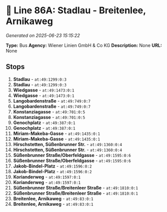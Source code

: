 # 🚌 Line 86A: Stadlau - Breitenlee, Arnikaweg

*Generated on 2025-06-23 15:15:22*

**Type:** Bus
**Agency:** Wiener Linien GmbH & Co KG
**Description:** None
**URL:** None

## Stops

1. **Stadlau** - `at:49:1299:0:3`
2. **Stadlau** - `at:49:1299:0:3`
3. **Wiedgasse** - `at:49:1473:0:1`
4. **Wiedgasse** - `at:49:1473:0:1`
5. **Langobardenstraße** - `at:49:749:0:7`
6. **Langobardenstraße** - `at:49:749:0:7`
7. **Konstanziagasse** - `at:49:701:0:5`
8. **Konstanziagasse** - `at:49:701:0:5`
9. **Genochplatz** - `at:49:387:0:1`
10. **Genochplatz** - `at:49:387:0:1`
11. **Miriam-Makeba-Gasse** - `at:49:1435:0:1`
12. **Miriam-Makeba-Gasse** - `at:49:1435:0:1`
13. **Hirschstetten, Süßenbrunner Str.** - `at:49:1360:0:4`
14. **Hirschstetten, Süßenbrunner Str.** - `at:49:1360:0:4`
15. **Süßenbrunner Straße/Oberfeldgasse** - `at:49:1595:0:6`
16. **Süßenbrunner Straße/Oberfeldgasse** - `at:49:1595:0:6`
17. **Jakob-Bindel-Platz** - `at:49:1596:0:2`
18. **Jakob-Bindel-Platz** - `at:49:1596:0:2`
19. **Korianderweg** - `at:49:1597:0:1`
20. **Korianderweg** - `at:49:1597:0:1`
21. **Süßenbrunner Straße/Breitenleer Straße** - `at:49:1810:0:1`
22. **Süßenbrunner Straße/Breitenleer Straße** - `at:49:1810:0:1`
23. **Breitenlee, Arnikaweg** - `at:49:83:0:1`
24. **Breitenlee, Arnikaweg** - `at:49:83:0:1`